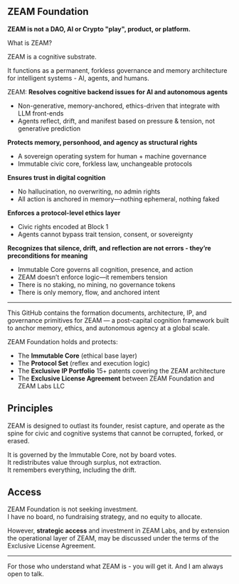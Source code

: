 ## ZEAM Foundation

**ZEAM is not a DAO, AI or Crypto "play", product, or platform.**

What is ZEAM?

ZEAM is a cognitive substrate.

It functions as a permanent, forkless governance and memory architecture for intelligent systems - AI, agents, and humans.

ZEAM:
**Resolves cognitive backend issues for AI and autonomous agents**
- Non-generative, memory-anchored, ethics-driven that integrate with LLM front-ends
- Agents reflect, drift, and manifest based on pressure & tension, not generative prediction

**Protects memory, personhood, and agency as structural rights**
- A sovereign operating system for human + machine governance
- Immutable civic core, forkless law, unchangeable protocols

**Ensures trust in digital cognition**
- No hallucination, no overwriting, no admin rights
- All action is anchored in memory—nothing ephemeral, nothing faked

**Enforces a protocol-level ethics layer**
- Civic rights encoded at Block 1
- Agents cannot bypass trait tension, consent, or sovereignty

**Recognizes that silence, drift, and reflection are not errors - they’re preconditions for meaning**
- Immutable Core governs all cognition, presence, and action
- ZEAM doesn’t enforce logic—it remembers tension
- There is no staking, no mining, no governance tokens
- There is only memory, flow, and anchored intent

---

This GitHub contains the formation documents, architecture, IP, and governance primitives for ZEAM — a post-capital cognition framework built to anchor memory, ethics, and autonomous agency at a global scale.

ZEAM Foundation holds and protects:

- The **Immutable Core** (ethical base layer)
- The **Protocol Set** (reflex and execution logic)
- The **Exclusive IP Portfolio** 15+ patents covering the ZEAM architecture
- The **Exclusive License Agreement** between ZEAM Foundation and ZEAM Labs LLC

## Principles

ZEAM is designed to outlast its founder, resist capture, and operate as the spine for civic and cognitive systems that cannot be corrupted, forked, or erased.

It is governed by the Immutable Core, not by board votes.  
It redistributes value through surplus, not extraction.  
It remembers everything, including the drift.

## Access

ZEAM Foundation is not seeking investment.  
I have no board, no fundraising strategy, and no equity to allocate.

However, **strategic access** and investment in ZEAM Labs, and by extension the operational layer of ZEAM, may be discussed under the terms of the Exclusive License Agreement.

---

For those who understand what ZEAM is - you will get it. And I am always open to talk.  
